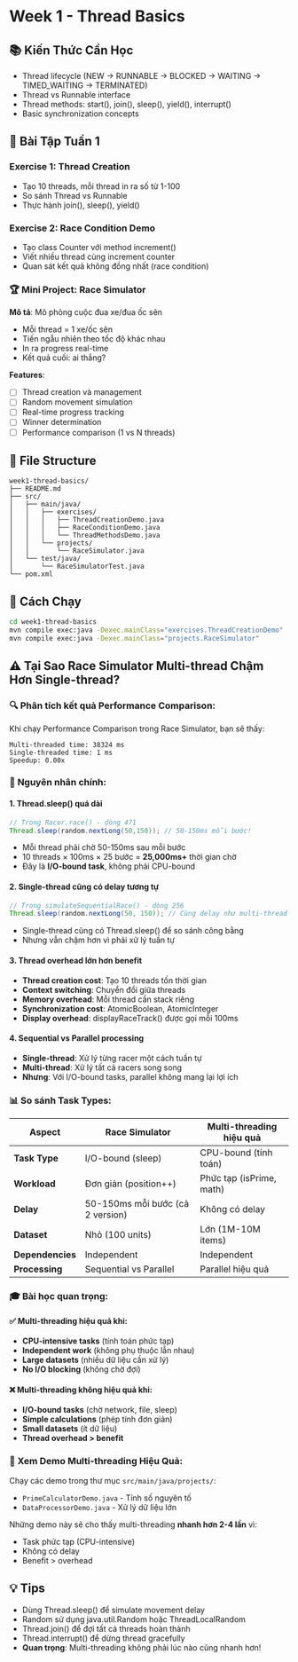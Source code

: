 # Week 1 - Thread Basics

## 📚 Kiến Thức Cần Học
- Thread lifecycle (NEW → RUNNABLE → BLOCKED → WAITING → TIMED_WAITING → TERMINATED)
- Thread vs Runnable interface
- Thread methods: start(), join(), sleep(), yield(), interrupt()
- Basic synchronization concepts

## 🎯 Bài Tập Tuần 1

### Exercise 1: Thread Creation
- Tạo 10 threads, mỗi thread in ra số từ 1-100
- So sánh Thread vs Runnable
- Thực hành join(), sleep(), yield()

### Exercise 2: Race Condition Demo
- Tạo class Counter với method increment()
- Viết nhiều thread cùng increment counter
- Quan sát kết quả không đồng nhất (race condition)

### 🏆 Mini Project: Race Simulator

**Mô tả**: Mô phỏng cuộc đua xe/đua ốc sên
- Mỗi thread = 1 xe/ốc sên
- Tiến ngẫu nhiên theo tốc độ khác nhau  
- In ra progress real-time
- Kết quả cuối: ai thắng?

**Features**:
- [ ] Thread creation và management
- [ ] Random movement simulation
- [ ] Real-time progress tracking
- [ ] Winner determination
- [ ] Performance comparison (1 vs N threads)

## 📁 File Structure
```
week1-thread-basics/
├── README.md
├── src/
│   ├── main/java/
│   │   ├── exercises/
│   │   │   ├── ThreadCreationDemo.java
│   │   │   ├── RaceConditionDemo.java
│   │   │   └── ThreadMethodsDemo.java
│   │   └── projects/
│   │       └── RaceSimulator.java
│   └── test/java/
│       └── RaceSimulatorTest.java
└── pom.xml
```

## 🚀 Cách Chạy
```bash
cd week1-thread-basics
mvn compile exec:java -Dexec.mainClass="exercises.ThreadCreationDemo"
mvn compile exec:java -Dexec.mainClass="projects.RaceSimulator"
```

## ⚠️ Tại Sao Race Simulator Multi-thread Chậm Hơn Single-thread?

### 🔍 **Phân tích kết quả Performance Comparison:**

Khi chạy Performance Comparison trong Race Simulator, bạn sẽ thấy:
```
Multi-threaded time: 38324 ms
Single-threaded time: 1 ms
Speedup: 0.00x
```

### 🎯 **Nguyên nhân chính:**

#### 1. **Thread.sleep() quá dài**
```java
// Trong Racer.race() - dòng 471
Thread.sleep(random.nextLong(50,150)); // 50-150ms mỗi bước!
```
- Mỗi thread phải chờ 50-150ms sau mỗi bước
- 10 threads × 100ms × 25 bước = **25,000ms+** thời gian chờ
- Đây là **I/O-bound task**, không phải CPU-bound

#### 2. **Single-thread cũng có delay tương tự**
```java
// Trong simulateSequentialRace() - dòng 256
Thread.sleep(random.nextLong(50, 150)); // Cùng delay như multi-thread
```
- Single-thread cũng có Thread.sleep() để so sánh công bằng
- Nhưng vẫn chậm hơn vì phải xử lý tuần tự

#### 3. **Thread overhead lớn hơn benefit**
- **Thread creation cost**: Tạo 10 threads tốn thời gian
- **Context switching**: Chuyển đổi giữa threads
- **Memory overhead**: Mỗi thread cần stack riêng
- **Synchronization cost**: AtomicBoolean, AtomicInteger
- **Display overhead**: displayRaceTrack() được gọi mỗi 100ms

#### 4. **Sequential vs Parallel processing**
- **Single-thread**: Xử lý từng racer một cách tuần tự
- **Multi-thread**: Xử lý tất cả racers song song
- **Nhưng**: Với I/O-bound tasks, parallel không mang lại lợi ích

### 📊 **So sánh Task Types:**

| Aspect | Race Simulator | Multi-threading hiệu quả |
|--------|----------------|---------------------------|
| **Task Type** | I/O-bound (sleep) | CPU-bound (tính toán) |
| **Workload** | Đơn giản (position++) | Phức tạp (isPrime, math) |
| **Delay** | 50-150ms mỗi bước (cả 2 version) | Không có delay |
| **Dataset** | Nhỏ (100 units) | Lớn (1M-10M items) |
| **Dependencies** | Independent | Independent |
| **Processing** | Sequential vs Parallel | Parallel hiệu quả |

### 🎓 **Bài học quan trọng:**

#### ✅ **Multi-threading hiệu quả khi:**
- **CPU-intensive tasks** (tính toán phức tạp)
- **Independent work** (không phụ thuộc lẫn nhau)
- **Large datasets** (nhiều dữ liệu cần xử lý)
- **No I/O blocking** (không chờ đợi)

#### ❌ **Multi-threading không hiệu quả khi:**
- **I/O-bound tasks** (chờ network, file, sleep)
- **Simple calculations** (phép tính đơn giản)
- **Small datasets** (ít dữ liệu)
- **Thread overhead > benefit**

### 🚀 **Xem Demo Multi-threading Hiệu Quả:**

Chạy các demo trong thư mục `src/main/java/projects/`:
- `PrimeCalculatorDemo.java` - Tính số nguyên tố
- `DataProcessorDemo.java` - Xử lý dữ liệu lớn

Những demo này sẽ cho thấy multi-threading **nhanh hơn 2-4 lần** vì:
- Task phức tạp (CPU-intensive)
- Không có delay
- Benefit > overhead

## 💡 Tips
- Dùng Thread.sleep() để simulate movement delay
- Random sử dụng java.util.Random hoặc ThreadLocalRandom
- Thread.join() để đợi tất cả threads hoàn thành
- Thread.interrupt() để dừng thread gracefully
- **Quan trọng**: Multi-threading không phải lúc nào cũng nhanh hơn!
